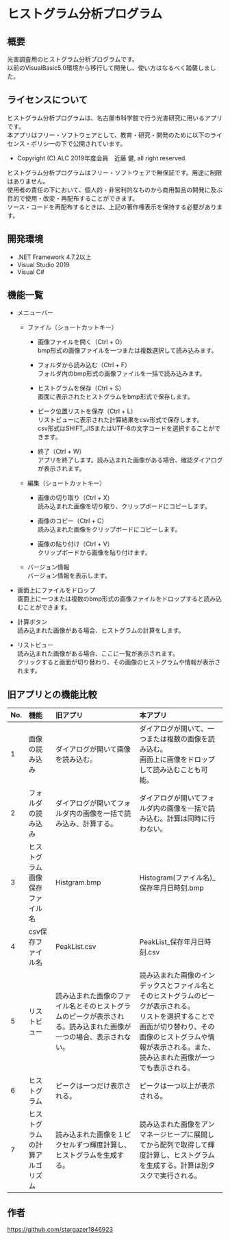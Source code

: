 # ヒストグラム分析プログラム

## 概要
光害調査用のヒストグラム分析プログラムです。<br>
以前のVisualBasic5.0環境から移行して開発し、使い方はなるべく踏襲しました。

## ライセンスについて
ヒストグラム分析プログラムは、名古屋市科学館で行う光害研究に用いるアプリです。<br>
本アプリはフリー・ソフトウェアとして、教育・研究・開発のために以下のライセンス・ポリシーの下で公開されています。<br>

- Copyright (C) ALC 2019年度会員　近藤 健, all right reserved.

ヒストグラム分析プログラムはフリー・ソフトウェアで無保証です。用途に制限はありません。<br>
使用者の責任の下において、個人的・非営利的なものから商用製品の開発に及ぶ目的で使用・改変・再配布することができます。<br>
ソース・コードを再配布するときは、上記の著作権表示を保持する必要があります。

## 開発環境
- .NET Framework 4.7.2以上
- Visual Studio 2019
- Visual C#

## 機能一覧
- メニューバー
    - ファイル（ショートカットキー）
        - 画像ファイルを開く（Ctrl + O）<br>
bmp形式の画像ファイルを一つまたは複数選択して読み込みます。

        - フォルダから読み込む（Ctrl + F）<br>
フォルダ内のbmp形式の画像ファイルを一括で読み込みます。

        - ヒストグラムを保存（Ctrl + S）<br>
画面に表示されたヒストグラムをbmp形式で保存します。

        - ピーク位置リストを保存（Ctrl + L）<br>
リストビューに表示された計算結果をcsv形式で保存します。<br>
csv形式はSHIFT_JISまたはUTF-8の文字コードを選択することができます。

        - 終了（Ctrl + W）<br>
アプリを終了します。読み込まれた画像がある場合、確認ダイアログが表示されます。

    - 編集（ショートカットキー）
        - 画像の切り取り（Ctrl + X）<br>
読み込まれた画像を切り取り、クリップボードにコピーします。

        - 画像のコピー（Ctrl + C）<br>
読み込まれた画像をクリップボードにコピーします。

        - 画像の貼り付け（Ctrl + V）<br>
クリップボードから画像を貼り付けます。

    - バージョン情報<br>
バージョン情報を表示します。

- 画面上にファイルをドロップ<br>
画面上に一つまたは複数のbmp形式の画像ファイルをドロップすると読み込むことができます。

- 計算ボタン<br>
読み込まれた画像がある場合、ヒストグラムの計算をします。<br>

- リストビュー<br>
読み込まれた画像がある場合、ここに一覧が表示されます。<br>
クリックすると画面が切り替わり、その画像のヒストグラムや情報が表示されます。

## 旧アプリとの機能比較
|No.|機能|旧アプリ|本アプリ|
|:--|:--|:--|:--|
|1|画像の読み込み|ダイアログが開いて画像を読み込む。|ダイアログが開いて、一つまたは複数の画像を読み込む。<br>画面上に画像をドロップして読み込むことも可能。|
|2|フォルダの読み込み|ダイアログが開いてフォルダ内の画像を一括で読み込み、計算する。|ダイアログが開いてフォルダ内の画像を一括で読み込む。計算は同時に行わない。|
|3|ヒストグラム画像保存ファイル名|Histgram.bmp|Histogram(ファイル名)_保存年月日時刻.bmp|
|4|csv保存ファイル名|PeakList.csv|PeakList_保存年月日時刻.csv|
|5|リストビュー|読み込まれた画像のファイル名とそのヒストグラムのピークが表示される。読み込まれた画像が一つの場合、表示されない。|読み込まれた画像のインデックスとファイル名とそのヒストグラムのピークが表示される。<br>リストを選択することで画面が切り替わり、その画像のヒストグラムや情報が表示される。また、読み込まれた画像が一つでも表示される。|
|6|ヒストグラム|ピークは一つだけ表示される。|ピークは一つ以上が表示される。|
|7|ヒストグラムの計算アルゴリズム|読み込まれた画像を１ピクセルずつ輝度計算し、ヒストグラムを生成する。|読み込まれた画像をアンマネージヒープに展開してから配列で取得して輝度計算し、ヒストグラムを生成する。計算は別タスクで実行される。|

## 作者
https://github.com/stargazer1846923
